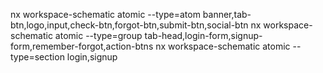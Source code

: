 nx workspace-schematic atomic --type=atom banner,tab-btn,logo,input,check-btn,forgot-btn,submit-btn,social-btn
nx workspace-schematic atomic --type=group tab-head,login-form,signup-form,remember-forgot,action-btns
nx workspace-schematic atomic --type=section login,signup